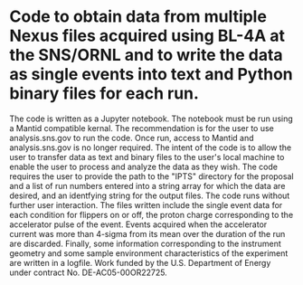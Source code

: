 # Code to obtain data from multiple Nexus files acquired using BL-4A at the SNS/ORNL and to write the data as single events into text and Python binary files for each run.
 The code is written as a Jupyter notebook. The notebook must be run using a Mantid compatible kernal. The recommendation is for the user to use analysis.sns.gov to run the code. Once run, access to Mantid and analysis.sns.gov is no longer required. The intent of the code is to allow the user to transfer data as text and binary files to the user's local machine to enable the user to process and analyze the data as they wish.  The code requires the user to provide the path to the "IPTS" directory for the proposal and a list of run numbers entered into a string array for which the data are desired, and an identfying string for the output files. The code runs without further user interaction. The files written include the single event data for each condition for flippers on or off, the proton charge corresponding to the accelerator pulse of the event.  Events acquired when the accelerator current was more than 4-sigma from its mean over the duration of the run are discarded. Finally, some information corresponding to the instrument geometry and some sample environment characteristics of the experiment are written in a logfile.
 Work funded by the U.S. Department of Energy under contract No. DE-AC05-00OR22725.
